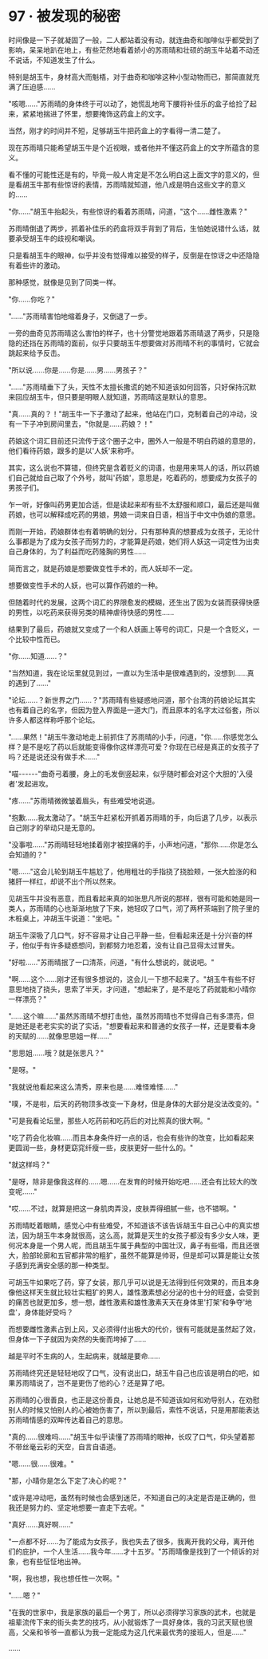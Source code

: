 <link rel="stylesheet" href="../../styles/text.css" />
<h1>97 · 被发现的秘密</h1>

时间像是一下子就凝固了一般，二人都站着没有动，就连曲奇和咖啡似乎都受到了影响，呆呆地趴在地上，有些茫然地看着娇小的苏雨晴和壮硕的胡玉牛站着不动还不说话，不知道发生了什么。

特别是胡玉牛，身材高大而魁梧，对于曲奇和咖啡这种小型动物而已，那简直就充满了压迫感......

"咳嗯......"苏雨晴的身体终于可以动了，她慌乱地弯下腰将补佳乐的盒子给捡了起来，紧紧地揣进了怀里，想要掩饰这药盒上的文字。

当然，刚才的时间并不短，足够胡玉牛把药盒上的字看得一清二楚了。

现在苏雨晴只能希望胡玉牛是个近视眼，或者他并不懂这药盒上的文字所蕴含的意义。

看不懂的可能性还是有的，毕竟一般人肯定是不怎么明白这上面文字的意义的，但是看胡玉牛那有些惊讶的表情，苏雨晴就知道，他八成是明白这些文字的意义的......

"你......"胡玉牛抬起头，有些惊讶的看着苏雨晴，问道，"这个......雌性激素？"

苏雨晴倒退了两步，抓着补佳乐的药盒将双手背到了背后，生怕她说错什么话，就要承受胡玉牛的歧视和嘲讽。

只是看胡玉牛的眼神，似乎并没有觉得难以接受的样子，反倒是在惊讶之中还隐隐有着些许的激动。

那种感觉，就像是见到了同类一样。

"你......你吃？"

"......"苏雨晴害怕地缩着身子，又倒退了一步。

一旁的曲奇见苏雨晴这么害怕的样子，也十分警觉地跟着苏雨晴退了两步，只是隐隐的还挡在苏雨晴的面前，似乎只要胡玉牛想要做对苏雨晴不利的事情时，它就会跳起来给予反击。

"所以说......你是......你是......男......男孩子？"

"......"苏雨晴垂下了头，天性不太擅长撒谎的她不知道该如何回答，只好保持沉默来回应胡玉牛，但只要是明眼人就知道，苏雨晴这是默认的意思。

"真......真的？！"胡玉牛一下子激动了起来，他站在门口，克制着自己的冲动，没有一下子冲到房间里去，"你就是......药娘？！"

药娘这个词汇目前还只流传于这个圈子之中，圈外人一般是不明白药娘的意思的，他们看待药娘，跟多的是以'人妖'来称呼。

其实，这么说也不算错，但终究是含着贬义的词语，也是用来骂人的话，所以药娘们自己就给自己取了个外号，就叫'药娘'，意思是，吃着药的，想要成为女孩子的男孩子们。

乍一听，好像叫药男更加合适，但是读起来却有些不太舒服和顺口，最后还是叫做药娘，也可以解释成吃药的男娘，男娘一词来自日语，相当于中文中伪娘的意思。

而刚一开始，药娘群体也有着明确的划分，只有那种真的想要成为女孩子，无论什么事都是为了成为女孩子而努力的，才能算是药娘，她们将人妖这一词定性为出卖自己身体的，为了利益而吃药隆胸的男性......

简而言之，就是药娘是想要做变性手术的，而人妖却不一定。

想要做变性手术的人妖，也可以算作药娘的一种。

但随着时代的发展，这两个词汇的界限愈发的模糊，还生出了因为女装而获得快感的男性，以吃药来获得另类的精神虐待快感的男性......

结果到了最后，药娘就又变成了一个和人妖画上等号的词汇，只是一个含贬义，一个比较中性而已。

"你......知道......？"

"当然知道，我在论坛里就见到过，一直以为生活中是很难遇到的，没想到......真的遇到了......"

"论坛......？新世界之门......？"苏雨晴有些疑惑地问道，那个台湾的药娘论坛其实也有着自己的名字，但因为登入界面是一道大门，而且原本的名字太过俗套，所以许多人都这样称呼那个论坛。

"......果然！"胡玉牛激动地走上前抓住了苏雨晴的小手，问道，"你......你感觉怎么样？是不是吃了药以后就能变得像你这样漂亮可爱？你现在已经是真正的女孩子了吗？还是说还没有做手术......"

"喵------"曲奇弓着腰，身上的毛发倒竖起来，似乎随时都会对这个大胆的'入侵者'发起进攻。

"疼......"苏雨晴微微皱着眉头，有些难受地说道。

"抱歉......我太激动了。"胡玉牛赶紧松开抓着苏雨晴的手，向后退了几步，以表示自己刚才的举动只是无意的。

"没事啦......"苏雨晴轻轻地揉着刚才被捏痛的手，小声地问道，"那你......你是怎么会知道的？"

"嗯......"这会儿轮到胡玉牛尴尬了，他用粗壮的手指挠了挠脸颊，一张大脸涨的和猪肝一样红，却说不出个所以然来。

见胡玉牛并没有恶意，而且看起来真的如张思凡所说的那样，很有可能和她是同一类人，苏雨晴的心也渐渐地放了下来，她轻叹了口气，沏了两杯茶端到了院子里的木桩桌上，冲胡玉牛说道："坐吧。"

胡玉牛深吸了几口气，好不容易才让自己平静一些，但看起来还是十分兴奋的样子，他似乎有许多疑惑想问，到都努力地忍着，没有让自己显得太过冒失。

"好啦......"苏雨晴抿了一口清茶，问道，"有什么想说的，就说吧。"

"啊......这个......刚才还有很多想说的，这会儿一下想不起来了。"胡玉牛有些不好意思地挠了挠头，思索了半天，才问道，"想起来了，是不是吃了药就能和小晴你一样漂亮？"

"......这个嘛......"虽然苏雨晴不想打击他，虽然苏雨晴也不觉得自己有多漂亮，但是她还是老老实实的说了实话，"想要看起来和普通的女孩子一样，还是要看本身的天赋的......就像思思姐一样......"

"思思姐......哦？就是张思凡？"

"是呀。"

"我就说他看起来这么清秀，原来也是......难怪难怪......"

"噗，不是啦，后天的药物顶多改变一下身材，但是身体的大部分是没法改变的。"

"可是我看论坛里，那些人吃药前和吃药后的对比照真的很大啊。"

"吃了药会化妆嘛......而且本身条件好一点的话，也会有些许的改变，比如看起来更圆润一些，身材更窈窕纤瘦一些，皮肤更好一些什么的。"

"就这样吗？"

"是呀，除非是像我这样的......嗯......在发育的时候开始吃吧......还会有比较大的改变呢......"

"哎......不过，就算是把这一身肌肉弄没，皮肤弄得细腻一些，也不错啊。"

苏雨晴眨着眼睛，感觉心中有些难受，不知道该不该告诉胡玉牛自己心中的真实想法，因为胡玉牛本身就很高，这么高，就算是天生的女孩子都没有多少女人味，更何况本身是一个男人呢，而且胡玉牛属于典型的中国壮汉，鼻子有些塌，而且还很大，脸部轮廓和五官都非常的粗犷，虽然不能算是帅哥，但是却可以算是能让女孩子感到充满安全感的那一种类型。

可胡玉牛如果吃了药，穿了女装，那几乎可以说是无法得到任何效果的，而且本身像他这样天生就比较壮实粗犷的男人，雄性激素想必分泌的也十分的旺盛，会受到的痛苦也就更加多，想一想，雌性激素和雄性激素天天在身体里'打架'和争夺'地盘'，身体能好受吗？

而想要雌性激素占到上风，又必须得付出极大的代价，很有可能就是虽然起了效，但身体一下子就因为突然的失衡而垮掉了......

越是平时不生病的人，生起病来，就越是要命......

苏雨晴终究还是轻轻地叹了口气，没有说出口，胡玉牛自己也应该是明白的吧，如果苏雨晴说了，岂不是更伤了他的心？还是算了吧。

苏雨晴的心很善良，也正是这份善良，让她总是不知道该如何和劝导别人，在劝慰别人的时候又怕别人的心被她伤害了，所以到最后，索性不说话，只是用那能表达苏雨晴情感的双眸传达着自己的意思。

"真的......很难吗......"胡玉牛似乎读懂了苏雨晴的眼神，长叹了口气，仰头望着那不带丝毫云彩的天空，自言自语道。

"嗯......很......很难。"

"那，小晴你是怎么下定了决心的呢？"

"或许是冲动吧，虽然有时候也会感到迷茫，不知道自己的决定是否是正确的，但我还是努力的、坚定地想要一直走下去呢。"

"真好......真好啊......"

"一点都不好......为了能成为女孩子，我也失去了很多，我离开我的父母，离开他们的庇护，一个人生活......我今年......才十五岁。"苏雨晴像是找到了一个倾诉的对象，也有些怔怔地出神。

"啊，我也想，我也想任性一次啊。"

"......嗯？"

"在我的世家中，我是家族的最后一个男丁，所以必须得学习家族的武术，也就是祖辈流传下来的街头卖艺的技巧，从小就锻炼了一具好身体，我的习武天赋也很高，父亲和爷爷一直都认为我一定能成为这几代来最优秀的接班人，但是......"

......
